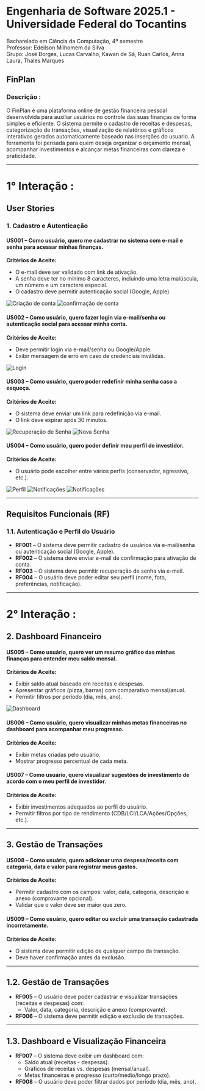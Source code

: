# Engenharia de Software 2025.1 - Universidade Federal do Tocantins
 Bacharelado em Ciência da Computação, 4º semestre   
 Professor: Edeilson Milhomem da Silva   
 Grupo: José Borges, Lucas Carvalho, Kawan de Sá, Ruan Carlos, Anna Laura, Thales Marques

## FinPlan
### Descrição : 
O FinPlan é uma plataforma online de gestão financeira pessoal desenvolvida para auxiliar usuários no controle das suas finanças de forma simples e eficiente. O sistema permite o cadastro de receitas e despesas, categorização de transações, visualização de relatórios e gráficos interativos gerados automaticamente baseado nas inserções do usuario.  A ferramenta foi pensada para quem deseja organizar o orçamento mensal, acompanhar investimentos e alcançar metas financeiras com clareza e praticidade.

----
# 1° Interação : 

## User Stories

### 1. Cadastro e Autenticação

#### US001 – Como usuário, quero me cadastrar no sistema com e-mail e senha para acessar minhas finanças.
**Critérios de Aceite:**
- O e-mail deve ser validado com link de ativação.
- A senha deve ter no mínimo 8 caracteres, incluindo uma letra maiúscula, um número e um caractere especial.
- O cadastro deve permitir autenticação social (Google, Apple).

![Criação de conta](/prototipos/criarconta.jpg)
![confirmação de conta](/prototipos/confirmacaoconta.jpg)

#### US002 – Como usuário, quero fazer login via e-mail/senha ou autenticação social para acessar minha conta.
**Critérios de Aceite:**
- Deve permitir login via e-mail/senha ou Google/Apple.
- Exibir mensagem de erro em caso de credenciais inválidas.

![Login](/prototipos/login.jpg)

#### US003 – Como usuário, quero poder redefinir minha senha caso a esqueça.
**Critérios de Aceite:**
- O sistema deve enviar um link para redefinição via e-mail.
- O link deve expirar após 30 minutos.

![Recuperação de Senha](/prototipos/Recuperação%20de%20senha.jpg)
![Nova Senha](/prototipos/Nova%20Senha.jpg)

#### US004 – Como usuário, quero poder definir meu perfil de investidor.
**Critérios de Aceite:**
- O usuário pode escolher entre vários perfis (conservador, agressivo, etc.).


![Perfil](/prototipos/perfil.jpg)
![Notificações](/prototipos/notificacoes.jpg)
![Notificações](/prototipos/notificacoes2.jpg)

---

## Requisitos Funcionais (RF)

### 1.1. Autenticação e Perfil do Usuário 

- **RF001** – O sistema deve permitir cadastro de usuários via e-mail/senha ou autenticação social (Google, Apple).
- **RF002** – O sistema deve enviar e-mail de confirmação para ativação de conta.
- **RF003** – O sistema deve permitir recuperação de senha via e-mail.
- **RF004** – O usuário deve poder editar seu perfil (nome, foto, preferências, notificação). 

---------------------------------------------------------------------------------------------

# 2° Interação :

## 2. Dashboard Financeiro

#### US005 – Como usuário, quero ver um resumo gráfico das minhas finanças para entender meu saldo mensal.
**Critérios de Aceite:**
- Exibir saldo atual baseado em receitas e despesas.
- Apresentar gráficos (pizza, barras) com comparativo mensal/anual.
- Permitir filtros por período (dia, mês, ano).

![Dashboard](/prototipos/dashboard.jpg)

#### US006 – Como usuário, quero visualizar minhas metas financeiras no dashboard para acompanhar meu progresso.
**Critérios de Aceite:**
- Exibir metas criadas pelo usuário.
- Mostrar progresso percentual de cada meta.

#### US007 – Como usuário, quero visualizar sugestões de investimento de acordo com o meu perfil de investidor.
**Critérios de Aceite:**
- Exibir investimentos adequados ao perfil do usuário.
- Permitir filtros por tipo de rendimento (CDB/LCI/LCA/Ações/Opções, etc.).


---

## 3. Gestão de Transações

#### US008 – Como usuário, quero adicionar uma despesa/receita com categoria, data e valor para registrar meus gastos.
**Critérios de Aceite:**
- Permitir cadastro com os campos: valor, data, categoria, descrição e anexo (comprovante opcional).
- Validar que o valor deve ser maior que zero.

#### US009 – Como usuário, quero editar ou excluir uma transação cadastrada incorretamente.
**Critérios de Aceite:**
- O sistema deve permitir edição de qualquer campo da transação.
- Deve haver confirmação antes da exclusão.

---

## 1.2. Gestão de Transações 

- **RF005** – O usuário deve poder cadastrar e visualizar transações (receitas e despesas) com:
  - Valor, data, categoria, descrição e anexo (comprovante). 
- **RF006** – O sistema deve permitir edição e exclusão de transações. 

---

## 1.3. Dashboard e Visualização Financeira 

- **RF007** – O sistema deve exibir um dashboard com:
  - Saldo atual (receitas - despesas).
  - Gráficos de receitas vs. despesas (mensal/anual).
  - Metas financeiras e progresso (curto/médio/longo prazo).
- **RF008** – O usuário deve poder filtrar dados por período (dia, mês, ano).
